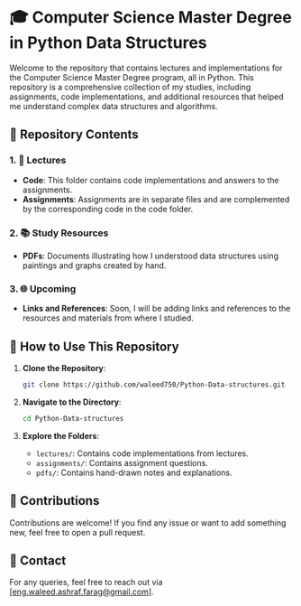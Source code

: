 # 🎓 Computer Science Master Degree  in Python Data Structures

Welcome to the repository that contains lectures and implementations for the Computer Science Master Degree program, all in Python. This repository is a comprehensive collection of my studies, including assignments, code implementations, and additional resources that helped me understand complex data structures and algorithms.

## 📂 Repository Contents

### 1. 📖 Lectures
- **Code**: This folder contains code implementations and answers to the assignments.
- **Assignments**: Assignments are in separate files and are complemented by the corresponding code in the code folder.

### 2. 📚 Study Resources
- **PDFs**: Documents illustrating how I understood data structures using paintings and graphs created by hand.

### 3. 🌐 Upcoming
- **Links and References**: Soon, I will be adding links and references to the resources and materials from where I studied.

## 🚀 How to Use This Repository

1. **Clone the Repository**:
    ```bash
    git clone https://github.com/waleed750/Python-Data-structures.git
    ```

2. **Navigate to the Directory**:
    ```bash
    cd Python-Data-structures
    ```

3. **Explore the Folders**:
    - `lectures/`: Contains code implementations from lectures.
    - `assignments/`: Contains assignment questions.
    - `pdfs/`: Contains hand-drawn notes and explanations.

## 🤝 Contributions

Contributions are welcome! If you find any issue or want to add something new, feel free to open a pull request.

## 📧 Contact

For any queries, feel free to reach out via [eng.waleed.ashraf.farag@gmail.com].
